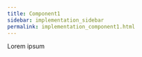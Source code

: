 ```yaml
---
title: Component1
sidebar: implementation_sidebar
permalink: implementation_component1.html
---
```


Lorem ipsum

